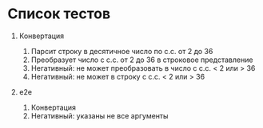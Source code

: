 # Список тестов

1. Конвертация
    1) Парсит строку в десятичное число по с.с. от 2 до 36
    2) Преобразует число с с.с. от 2 до 36 в строковое представление
    3) Негативный: не может преобразовать в число с с.с. < 2 или > 36
    4) Негативный: не может в строку с с.с. < 2 или > 36

2. e2e
    1) Конвертация
    2) Негативный: указаны не все аргументы